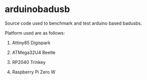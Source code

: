# arduinobadusb

Source code used to benchmark and test arduino based badusbs.

Platform used are as follows:

1. Attiny85 Digispark

2. ATMega32U4 Beetle

3. RP2040 Trinkey

4. Raspberry Pi Zero W
